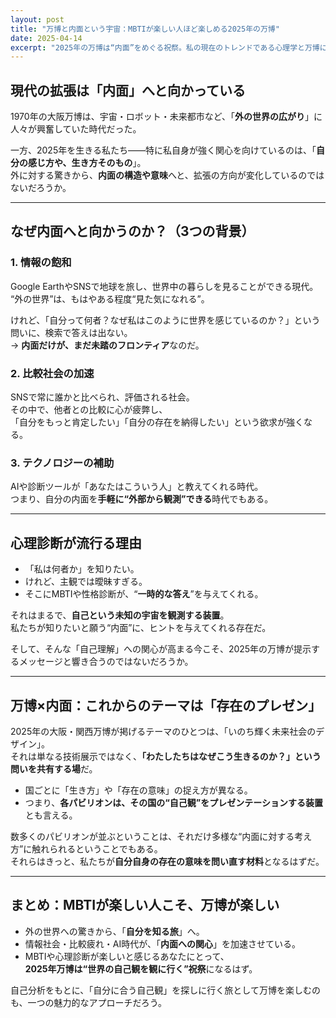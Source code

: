 ```yaml
---
layout: post
title: "万博と内面という宇宙：MBTIが楽しい人ほど楽しめる2025年の万博"
date: 2025-04-14
excerpt: "2025年の万博は“内面”をめぐる祝祭。私の現在のトレンドである心理学と万博について考えました。→「私のように心理学が好きな人やMBTIや心理診断が好きな人こそ万博に行くべきだ」"
---
```


## 現代の拡張は「内面」へと向かっている

1970年の大阪万博は、宇宙・ロボット・未来都市など、「**外の世界の広がり**」に人々が興奮していた時代だった。  

一方、2025年を生きる私たち——特に私自身が強く関心を向けているのは、「**自分の感じ方や、生き方そのもの**」。  
外に対する驚きから、**内面の構造や意味**へと、拡張の方向が変化しているのではないだろうか。

---

## なぜ内面へと向かうのか？（3つの背景）

### 1. 情報の飽和  
Google EarthやSNSで地球を旅し、世界中の暮らしを見ることができる現代。  
“外の世界”は、もはやある程度“見た気になれる”。

けれど、「自分って何者？なぜ私はこのように世界を感じているのか？」という問いに、検索で答えは出ない。  
→ **内面だけが、まだ未踏のフロンティア**なのだ。

### 2. 比較社会の加速  
SNSで常に誰かと比べられ、評価される社会。  
その中で、他者との比較に心が疲弊し、  
「自分をもっと肯定したい」「自分の存在を納得したい」という欲求が強くなる。

### 3. テクノロジーの補助  
AIや診断ツールが「あなたはこういう人」と教えてくれる時代。  
つまり、自分の内面を**手軽に“外部から観測”できる**時代でもある。

---

## 心理診断が流行る理由

- 「私は何者か」を知りたい。  
- けれど、主観では曖昧すぎる。  
- そこにMBTIや性格診断が、“**一時的な答え**”を与えてくれる。

それはまるで、**自己という未知の宇宙を観測する装置**。  
私たちが知りたいと願う“内面”に、ヒントを与えてくれる存在だ。

そして、そんな「自己理解」への関心が高まる今こそ、2025年の万博が提示するメッセージと響き合うのではないだろうか。

---

## 万博×内面：これからのテーマは「存在のプレゼン」

2025年の大阪・関西万博が掲げるテーマのひとつは、「いのち輝く未来社会のデザイン」。  
それは単なる技術展示ではなく、**「わたしたちはなぜこう生きるのか？」という問いを共有する場**だ。

- 国ごとに「生き方」や「存在の意味」の捉え方が異なる。  
- つまり、**各パビリオンは、その国の“自己観”をプレゼンテーションする装置**とも言える。

数多くのパビリオンが並ぶということは、それだけ多様な“内面に対する考え方”に触れられるということでもある。  
それらはきっと、私たちが**自分自身の存在の意味を問い直す材料**となるはずだ。

---

## まとめ：MBTIが楽しい人こそ、万博が楽しい

- 外の世界への驚きから、「**自分を知る旅**」へ。  
- 情報社会・比較疲れ・AI時代が、「**内面への関心**」を加速させている。  
- MBTIや心理診断が楽しいと感じるあなたにとって、  
  **2025年万博は“世界の自己観を観に行く”祝祭**になるはず。  

自己分析をもとに、「自分に合う自己観」を探しに行く旅として万博を楽しむのも、一つの魅力的なアプローチだろう。
